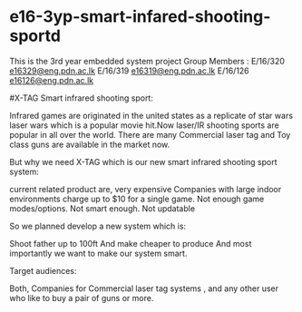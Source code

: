# e16-3yp-smart-infared-shooting-sportd
This is the 3rd year embedded system project Group Members : E/16/320 e16329@eng.pdn.ac.lk E/16/319 e16319@eng.pdn.ac.lk E/16/126 e16126@eng.pdn.ac.lk

#X-TAG  Smart infrared shooting sport:

Infrared games are originated in the united states as a replicate of star wars laser wars 
which is a popular movie hit.Now laser/IR shooting sports are popular in all over the world.
There are many Commercial laser tag and Toy class guns are available in the market now.
 
 
But why we need X-TAG which is our new smart infrared shooting sport system:

current related product are,
very expensive
Companies with large indoor environments charge up to $10 for a single game.
Not enough game modes/options.
Not smart enough.
Not updatable


So we planned develop a new system which is:

Shoot father up to 100ft
And make cheaper to produce 
And most importantly we want to make our system smart.


Target audiences:

Both,
Companies  for Commercial laser tag systems ,
and any other user who like to buy a pair of guns or more.

